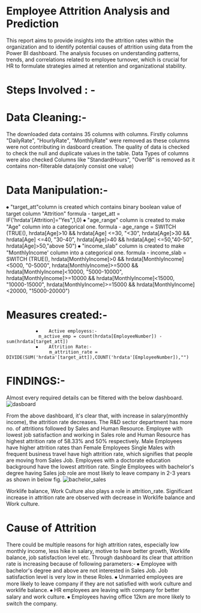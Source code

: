 #  Employee Attrition Analysis and Prediction

This report aims to provide insights into the attrition rates within the organization and to identify potential causes of attrition using data from the Power BI dashboard. The analysis focuses on understanding patterns, trends, and correlations related to employee turnover, which is crucial for HR to formulate strategies aimed at retention and organizational stability.

# Steps Involved : - 

# Data Cleaning:- 
The downloaded data contains 35 columns with columns. 
Firstly columns "DailyRate", "HourlyRate", "MonthlyRate" were removed as these columns were not contributing in dasboard creation.
The quality of data is checked to check the null and duplicate values in the table.
Data Types of columns were also checked 
Columns like "StandardHours", "Over18" is removed as it contains non-filterable data(only consist one value)

# Data Manipulation:-

⦁	"target_att"column is created which contains binary boolean value of target column "Attrition"
			formula - target_att = IF('hrdata'[Attrition]="Yes",1,0)
⦁	"age_range" column is created to make "Age" column into a categorical one.
		formula - age_range = 
                           SWITCH (TRUE(),
                           hrdata[Age]>10 && hrdata[Age] <=30, "<30",
                           hrdata[Age]>30 && hrdata[Age] <=40, "30-40",
                           hrdata[Age]>40 && hrdata[Age] <=50,"40-50",
                           hrdata[Age]>50,"above 50")
⦁	"income_slab" column is created to make "MonthlyIncome' column into a categorical one.
		formula - income_slab = 
                              SWITCH (TRUE(),
                              hrdata[MonthlyIncome]>0 && hrdata[MonthlyIncome]<5000, "0-5000",
                              hrdata[MonthlyIncome]>=5000 && hrdata[MonthlyIncome]<10000, "5000-10000",
                              hrdata[MonthlyIncome]>=10000 && hrdata[MonthlyIncome]<15000, "10000-15000",
                              hrdata[MonthlyIncome]>=15000 && hrdata[MonthlyIncome]<20000, "15000-20000")
                              
# Measures created:-
               
               ⦁	Active employess:- 
               	m_active_emp = count(hrdata[EmployeeNumber]) - sum(hrdata[target_att])
               ⦁	Attrition Rate:- 
               		m_attrition_rate = DIVIDE(SUM('hrdata'[target_att]),COUNT('hrdata'[EmployeeNumber]),"")

# FINDINGS:-

Almost every required details can be filtered with the below dashboard.
 ![dasboard](https://github.com/user-attachments/assets/867dcb34-77ef-4689-900c-d7142d8391e4)

From the above dashboard, it's clear that, with increase in salary(monthly income), the attrition rate decreases.
The R&D sector department has more no. of attritions followed by Sales and Human Resource.
Employee with lowest job satisfaction and working in Sales role and Human Resource has highest attrition rate of 58.33% and 50% respectively.
Male Employees have higher attrition rates than Female Employees
Single Males with frequent business travel have high attrition rate, which signifies that people are moving from Sales Job.
Employees with a doctorate education background have the lowest attrition rate.
Single Employees with bachelor's degree having Sales job role are most likely to leave company in 2-3 years as shown in below fig.
 ![bachelor_sales](https://github.com/user-attachments/assets/3a577410-94b0-43cd-be49-358a1ac7dbf3)

Worklife balance, Work Culture also plays a role in attrition_rate. Significant increase in attrition rate are observed with decrease in Worklife balance and Work culture.

# Cause of Attrition

There could be multiple reasons for high attrition rates, especially low monthly income, less hike in salary, motive to have better growth, Worklife balance, job satisfaction level etc.
Through dashboard its clear that attrition rate is increasing because of following parameters:-
⦁	Employee with bachelor's degree and above are not interested in Sales Job. Job satisfaction level is very low in these Roles.
⦁	Unmarried employees are more likely to leave company if they are not satisfied with work culture and worklife balance.
⦁	HR employees are leaving with company for better salary and work culture.
⦁	Employees having office 12km are more likely to switch the company.
